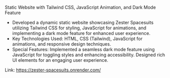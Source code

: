 Static Website with Tailwind CSS, JavaScript Animation, and Dark Mode Feature

- Developed a dynamic static website showcasing Zester Spacesuits utilizing Tailwind CSS for styling, JavaScript for animations, and implementing a dark mode feature for enhanced user experience.
- Key Technologies Used: HTML, CSS (Tailwind), JavaScript for animations, and responsive design techniques.
- Special Features: Implemented a seamless dark mode feature using JavaScript for toggling styles and enhancing accessibility. Designed rich UI elements for an engaging user experience.

Link: https://zester-spacesuits.onrender.com/
